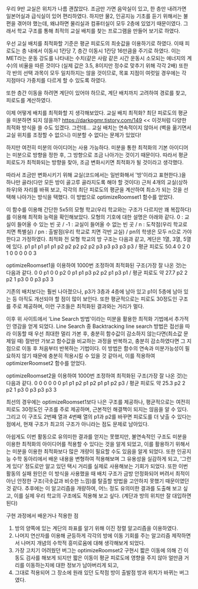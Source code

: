 우리 9반 교실은 위치가 나름 괜찮았다.
조금만 가면 음악실이 있고, 한 층만 내려가면 일본어실과 급식실이 있어 편리하였다.
하지만 물2, 인공지능 기초를 듣기 위해서는 불편을 겪어야 했는데, 왜냐하면 물리실과 컴퓨터실이 모두 2층에 있었기 때문이였다.
그래서 학교 구조를 통해 최적의 교실 배치를 찾는 프로그램을 만들어 보기로 하였다.

우선 교실 배치를 최적화할 기준은 평균 피로도의 최솟값을 이용하기로 하였다.
이때 피로도는 층 내에서 이동시 1칸당 7, 층간 이동시 1칸당 16만큼을 주기로 하였다.
이는 MET라는 운동 강도를 나타내는 수치(같은 사람 같은 시간 운동시 소모되는 에너지의 계수)의 비율을 따른 것이다 (실제 값은 3.5, 8이지만 정수로 맞추기 위해 각각 2배)
또한 각 반의 선택 과목이 모두 일치하지는 않을 것이므로, 목표 지점이 여럿일 경우에는 각 지점마다 가중치를 다르게 할 수 있도록 하였다.

또한 층간 이동을 하려면 계단이 있어야 하므로, 계단 배치까지 고려하여 경로를 찾고, 피로도를 계산하였다.

이제 어떻게 배치를 최적화할 지 생각해보았다.
교실 배치 최적화? 최단 피로도의 평균을 미분하면 되지 않을까?
https://darkpgmr.tistory.com/149 << 이것처럼 다양한 최적화 방식을 쓸 수도 있겠다.
그런데... 교실 배치는 연속적이지 않아서 (벽을 옮기면서 교실 위치를 조정할 수 없으니) 미분할 수 없다는 문제가 있었다!

하지만 여전히 미분의 아이디어는 사용 가능하다.
미분을 통한 최적화의 기본 아이디어는 미분으로 방향을 정한 후, 그 방향으로 조금 나아가는 것이기 때문이다.
따라서 평균 피로도가 최적화되는 방향을 찾아, 조금 변화시키면 최적화가 될 것이라고 생각했다.

따라서 조금만 변화시키기 위해 교실(코드에서는 일반화해서 '방'이라고 표현한다.)을 하나만 골라(다만 모든 방이 골고루 골라지도록 해야 할 것이다) 근처 4개의 교실(상하좌우)와 자리를 바꿔 보고,
각각의 최단 피로도의 평균을 계산하여 최소가 되는 것을 선택해 나아가는 방식을 택했다.
이 방법으로 optimizeRoomset1 함수를 얻었다.

이 함수를 이용해 간단한 5x5의 모형 학교(우리 학교와는 구조가 다르지만 꽤 복잡하다)를 이용해 최적화 능력을 확인해보았다. 모형의 기호에 대한 설명은 아래와 같다.
0 : 교실이 들어올 수 있는 빈 곳 / -1 : 교실이 들어올 수 없는 빈 곳 / n : 도착점(우리 학교로 치면 특별실) / pn : 출발점(우리 학교로 치면 각반 교실) / pn의 학생은 모두 n으로 가야 한다고 가정하였다.
최적화 전 모형 학교의 방 구조는 다음과 같고, 계단은 1열, 3열, 5열에 있다.
p1 p1 p1 p1 p1
p2 p2 p2 p2 p2
p3 p3 p3 p3 p3 / 평균 피로도 50.4
 0  2  0  1  0
 0  0  0  0  3

optimizeRoomset1을 이용하여 1000번 조정하여 최적화된 구조(가장 잘 나온 것)는 다음과 같다.
0   0 p1  0  0
p2  0 p1 p1 p3
p2 p2 p1 p3 p1 / 평균 피로도 약 27.7
p2  2 p2  1 p3
 0  0 p3 p3  3

기존의 배치보다는 훨씬 나아졌으나, p3가 3층과 4층에 남아 있고 p1이 5층에 남아 있는 등 아직도 개선되야 할 점이 많이 보인다.
또한 평균적으로는 피로도 30정도인 구조를 주로 제공하며, 이런 구조들은 최적화된 결과와는 거리가 멀다.

이후 위 사이트에서 'Line Search 방법'이라는 미분을 활용한 최적화 기법에서 추가적인 영감을 얻게 되었다.
Line Search 중 Backtracking line search 방법은 접선을 따라 이동할 때 우선 최대한 멀리 가본 후,
충분히 함수값이 감소하지 않는다면(최소값 문제일 때) 절반만 가보고 함수값을 비교하는 과정을 반복하고,
충분히 감소하였다면 그 지점으로 이동 후 처음부터 반복하는 기법이다.
이 방법은 함수의 연속과 미분가능성이 필요하지 않기 때문에 충분히 적용시킬 수 있을 것 같아서, 이를 적용하여 optimizerRoomset2 함수를 얻었다.

optimizeRoomset2을 이용하여 1000번 조정하여 최적화된 구조(가장 잘 나온 것)는 다음과 같다.
 0  0  0  0  0
 0 p1 p1 p2 p1
p2 p1 p1 p2 p3 / 평균 피로도 약 25.3
p2  2 p2  1 p3
 0 p3 p3 p3  3

최선의 경우에는 optimizeRoomset1보다 나은 구조를 제공하나,
평균적으로는 여전히 피로도 30정도인 구조를 주로 제공하며, 근본적인 해결책이 되지는 않음을 알 수 있다.
그리고 이 구조도 2번째 열과 4번째 열의 p1과 p2를 바꾸면 피로도를 더 낮출 수 있다는 점에서, 현재 구조가 최고의 구조가 아니라는 점도 문제로 남아있다.

아쉽게도 이번 활동으로 유의미한 결과를 얻지는 못했지만, 불연속적인 구조도 미분을 이용한 최적화의 아이디어를 적용할 수 있다는 것을 알게 되었고,
이를 활용하기 위해서는 미분을 이용한 최적화보다 많은 개량이 필요할 수도 있음을 알게 되었다.
또한 인공지능 수학 동아리에서 배운 내용을 변형하여 적용해보며 그 유용성을 실감하게 되고, '그런게 있다' 정도로만 알고 있던 택시 거리를 실제로 사용해보는 기회가 되었다.
또한 이번 활동의 실패 원인은 이 방식을 사용했을 때 배치 구조가 금방 안정화되어 버려서 최적이 아닌 안정한 구조(극솟값과 비슷한 느낌)를 탈출할 방법을 고안하지 못했기 때문이였던 것 같다.
추후에는 이 알고리즘을 개량하여, 어느 정도 유의미한 결과를 도출해 보고 싶고, 이를 실제 우리 학교의 구조에도 적용해 보고 싶다. (계단과 방의 위치만 잘 대입하면 된다)

구현 과정에서 배운거나 적용한 점
1. 방의 양쪽에 있는 계단의 좌표를 알기 위해 이진 정렬 알고리즘을 이용하였다.
2. 나머지 연산자를 이용해 균등하게 각각의 방에 이동 기회를 주는 알고리즘 제작하면서 나머지 개념의 수학적 흥미로움에 대해 생각해보게 되었다.
3. 가장 고치기 어려웠던 버그는 optimizeRoomset2 구현시 짧은 이동에 의해 긴 이동도 검사를 해보게 되지만 짧은 이동이 평균 피로도에 영향을 주지 않아 얼만큼 거리를 이동하는지에 대한 정보가 남아버리게 되고,
4. 그대로 적용되어 그 장소에 원래 있던 도착점 방이 출발점 방과 위치가 바뀌는 버그였다.

